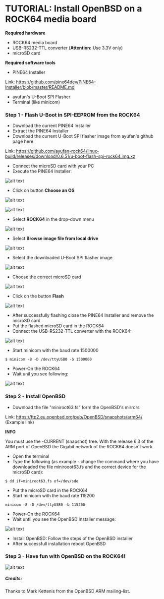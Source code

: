 # TUTORIAL: Install OpenBSD on a ROCK64 media board 

**Required hardware**

* ROCK64 media board
* USB-RS232-TTL converter (**Attention:** Use 3.3V only)
* microSD card

**Required software tools**

* PINE64 Installer

Link: https://github.com/pine64dev/PINE64-Installer/blob/master/README.md

* ayufun's U-Boot SPI Flasher
* Terminal (like minicom)

### Step 1 - Flash U-Boot in SPI-EEPROM from the ROCK64

* Download the current PINE64 Installer
* Extract the PINE64 Installer
* Download the current U-Boot SPI flasher image from ayufan's github page here: 

Link: https://github.com/ayufan-rock64/linux-build/releases/download/0.6.51/u-boot-flash-spi-rock64.img.xz

* Connect the microSD card with your PC
* Execute the PINE64 Installer:

![alt text](https://github.com/krjdev/rock64_openbsd/raw/master/images/pine64installer_01.png "PINE64 Installer 1")

* Click on button **Choose an OS**

![alt text](https://github.com/krjdev/rock64_openbsd/raw/master/images/pine64installer_02.png "PINE64 Installer 2")

![alt text](https://github.com/krjdev/rock64_openbsd/raw/master/images/pine64installer_03.png "PINE64 Installer 3")

* Select **ROCK64** in the drop-down menu

![alt text](https://github.com/krjdev/rock64_openbsd/raw/master/images/pine64installer_04.png "PINE64 Installer 4")

* Select **Browse image file from local drive**

![alt text](https://github.com/krjdev/rock64_openbsd/raw/master/images/pine64installer_05.png "PINE64 Installer 5")

* Select the downloaded U-Boot SPI flasher image

![alt text](https://github.com/krjdev/rock64_openbsd/raw/master/images/pine64installer_06.png "PINE64 Installer 6")

* Choose the correct microSD card

![alt text](https://github.com/krjdev/rock64_openbsd/raw/master/images/pine64installer_07.png "PINE64 Installer 7")

* Click on the button **Flash**

![alt text](https://github.com/krjdev/rock64_openbsd/raw/master/images/pine64installer_08.png "PINE64 Installer 8")

* After successfully flashing close the PINE64 Installer and remove the microSD card
* Put the flashed microSD card in the ROCK64
* Connect the USB-RS232-TTL converter with the ROCK64:

![alt text](https://github.com/krjdev/rock64_openbsd/raw/master/images/rock64.png "ROCK64")

* Start minicom with the baud rate 1500000

```
$ minicom -8 -D /dev/ttyUSB0 -b 1500000
```

* Power-On the ROCK64
* Wait unil you see following:

![alt text](https://github.com/krjdev/rock64_openbsd/raw/master/images/flash.png "Flash")

### Step 2 - Install OpenBSD

* Download the file "miniroot63.fs" form the OpenBSD's mirrors

Link: https://ftp2.eu.openbsd.org/pub/OpenBSD/snapshots/arm64/ (Example link)

**INFO**

You must use the -CURRENT (snapshot) tree. With the release 6.3 of the ARM port of OpenBSD the Gigabit network of the ROCK64 doesn't work. 


* Open the terminal
* Type the following (as example - change the command where you have downloaded the file minirooot63.fs and the correct device for the microSD card):

```
$ dd if=miniroot63.fs of=/dev/sde
```

* Put the microSD card in the ROCK64
* Start minicom with the baud rate 115200

```
minicom -8 -D /dev/ttyUSB0 -b 115200
```

* Power-On the ROCK64
* Wait until you see the OpenBSD Installer message:

![alt text](https://github.com/krjdev/rock64_openbsd/raw/master/images/openbsd_installer.png "OpenBSD Installer")

* Install OpenBSD: Follow the steps of the OpenBSD installer
* After successfull installation reboot OpenBSD

### Step 3 - Have fun with OpenBSD on the ROCK64!

![alt text](https://github.com/krjdev/rock64_openbsd/raw/master/images/openbsd_hello.png "OpenBSD Welcome")

##### Credits:

Thanks to Mark Kettenis from the OpenBSD ARM mailing-list.
